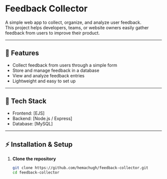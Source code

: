 # Feedback Collector

A simple web app to collect, organize, and analyze user feedback.  
This project helps developers, teams, or website owners easily gather feedback from users to improve their product.

---

## 🚀 Features
- Collect feedback from users through a simple form
- Store and manage feedback in a database
- View and analyze feedback entries
- Lightweight and easy to set up

---

## 📂 Tech Stack
- Frontend: [EJS]
- Backend: [Node.js / Express]
- Database: [MySQL]

---

## ⚡ Installation & Setup

1. **Clone the repository**
   ```bash
   git clone https://github.com/hemachugh/feedback-collector.git
   cd feedback-collector

